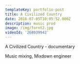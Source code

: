 ```yaml
---
templateKey: portfolio-post
title: A Civilized Country
date: 2016-07-05T10:05:52.000Z
description: music prod
image: /img/fornt2.jpg
videoId: '268039942'
---
```

A Civilized Country - documentary

Music mixing, Mixdown engineer
